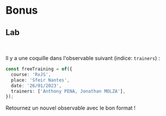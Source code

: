 <!-- .slide: class="exercice" -->

# Bonus

## Lab

<br>

Il y a une coquille dans l'observable suivant (indice: `trainers`) :

```typescript
const freeTraining = of({
  course: 'RxJS',
  place: 'Sfeir Nantes',
  date: '26/01/2023',
  trainers: ['Anthony PENA, Jonathan MOLZA'],
});
```

Retournez un nouvel observable avec le bon format !
